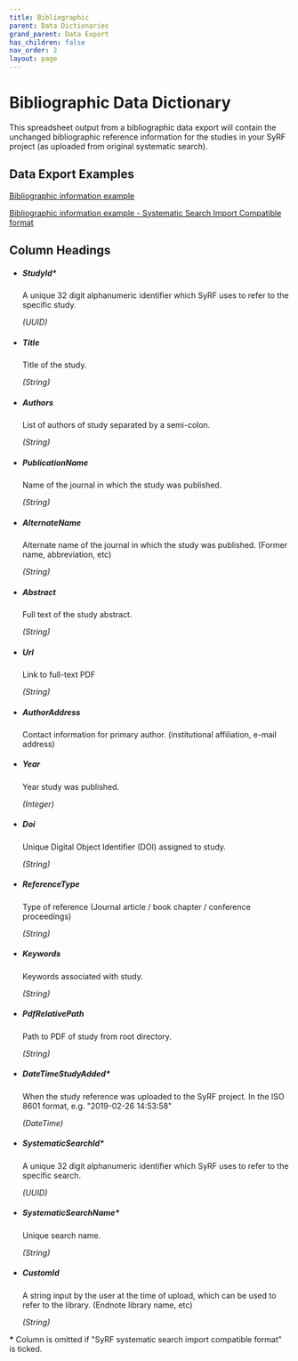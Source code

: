 ```yaml
---
title: Bibliographic
parent: Data Dictionaries
grand_parent: Data Export
has_children: false
nav_order: 2
layout: page
---
```


# Bibliographic Data Dictionary

This spreadsheet output from a bibliographic data export will contain the unchanged bibliographic reference information for the studies in your SyRF project (as uploaded from original systematic search).

## Data Export Examples

[Bibliographic information example](./spreadsheet_templates/bibliographic_information_example.csv)

[Bibliographic information example - Systematic Search Import Compatible format](./spreadsheet_templates/bibliographic_information_systematic-search-import-compatibility-format_example.csv)

## Column Headings

- ##### **StudyId\***

  A unique 32 digit alphanumeric identifier which SyRF uses to refer to the specific study.

  _(UUID)_

- ##### **Title**

  Title of the study.

  _(String)_

- ##### **Authors**

  List of authors of study separated by a semi-colon.

  _(String)_

- ##### **PublicationName**

  Name of the journal in which the study was published.

  _(String)_

- ##### **AlternateName**

  Alternate name of the journal in which the study was published. (Former name, abbreviation, etc)

  _(String)_

- ##### **Abstract**

  Full text of the study abstract.

  _(String)_

- ##### **Url**

  Link to full-text PDF

  _(String)_

- ##### **AuthorAddress**

  Contact information for primary author. (institutional affiliation, e-mail address)

- ##### **Year**

  Year study was published.

  _(Integer)_

- ##### **Doi**

  Unique Digital Object Identifier (DOI) assigned to study.

  _(String)_

- ##### **ReferenceType**

  Type of reference (Journal article / book chapter / conference proceedings)

  _(String)_

- ##### **Keywords**

  Keywords associated with study.

  _(String)_

- ##### **PdfRelativePath**

  Path to PDF of study from root directory.

  _(String)_

- ##### **DateTimeStudyAdded\***

  When the study reference was uploaded to the SyRF project. In the ISO 8601 format, e.g. "2019-02-26 14:53:58"

  _(DateTime)_

- ##### **SystematicSearchId\***

  A unique 32 digit alphanumeric identifier which SyRF uses to refer to the specific search.

  _(UUID)_

- ##### **SystematicSearchName\***

  Unique search name.

  _(String)_

- ##### **CustomId**
  A string input by the user at the time of upload, which can be used to refer to the library. (Endnote library name, etc)

  _(String)_

**\*** Column is omitted if "SyRF systematic search import compatible format" is ticked.

